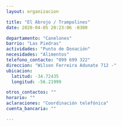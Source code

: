```yaml
---
layout: organizacion

title: "El Abrojo / Trampolines"
date: 2020-04-05 20:23:06 -0300

departamento: "Canelones"
barrio: "Las Piedras"
actividades: "Punto de Donación"
necesidades: "Alimentos"
telefono_contacto: "099 699 322"
direccion: "Wilson Ferreira Adunate 712 -"
ubicacion:
  latitud: -34.72435
  longitud: -56.21999

otros_contactos: ""
horario: ""
aclaraciones: "Coordinación telefónica"
cuenta_bancaria: ""

---
```

